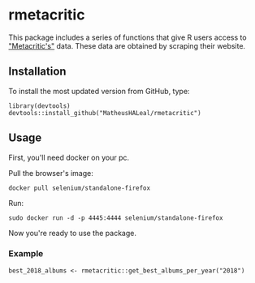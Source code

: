 # rmetacritic

This package includes a series of functions that give R users access to ["Metacritic's"](https://www.metacritic.com) data. These data are obtained by scraping their website.

## Installation

To install the most updated version from GitHub, type:

```
library(devtools)
devtools::install_github("MatheusHALeal/rmetacritic")
```

## Usage

First, you'll need docker on your pc.

Pull the browser's image:
```
docker pull selenium/standalone-firefox
```

Run:
```
sudo docker run -d -p 4445:4444 selenium/standalone-firefox
```
Now you're ready to use the package.

### Example

```
best_2018_albums <- rmetacritic::get_best_albums_per_year("2018")
```

